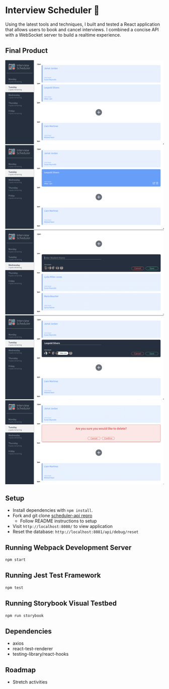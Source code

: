 # Interview Scheduler 📅

Using the latest tools and techniques, I built and tested a React application that allows users to book and cancel interviews. I combined a concise API with a WebSocket server to build a realtime experience.

## Final Product

![Show Active Interview](public/docs/Show.png?raw=true "Show")
![Active Interview Actions](public/docs/Hover.png?raw=true "Hover")
![Create Interview](public/docs/Create.png?raw=true "Edit")
![Edit Exisiting Interview](public/docs/Edit.png?raw=true "Edit")
![Delete Interview Confirmation](public/docs/Confirm.png?raw=true "Confirm")

## Setup

- Install dependencies with `npm install`.
- Fork and git clone [scheduler-api repro](https://github.com/lighthouse-labs/scheduler-api)
  - Follow README instructions to setup
- Visit `http://localhost:8080/` to view application
- Reset the database: `http://localhost:8081/api/debug/reset`

## Running Webpack Development Server

```sh
npm start
```

## Running Jest Test Framework

```sh
npm test
```

## Running Storybook Visual Testbed

```sh
npm run storybook
```

## Dependencies

- axios
- react-test-renderer
- testing-library/react-hooks

## Roadmap

- Stretch activities
